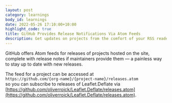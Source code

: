 ```yaml
---
layout: post
category: learnings
body_id: learnings
date: 2022-05-26 17:10:00+10:00
highlight_code: true
title: GitHub Provides Release Notifications Via Atom Feeds
description: Get updates on projects from the comfort of your RSS reader.
---
```


GitHub offers Atom feeds for releases of projects hosted on the site, complete with release notes if maintainers provide them — a painless way to stay up to date with new releases.

The feed for a project can be accessed at<br>`https://github.com/{org-name}/{project-name}/releases.atom`<br>so you can subscribe to releases of Leaflet.Deflate via [https://github.com/oliverroick/Leaflet.Deflate/releases.atom](https://github.com/oliverroick/Leaflet.Deflate/releases.atom).
